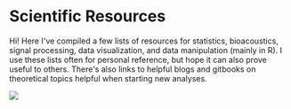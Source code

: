 # Scientific Resources
Hi! Here I've compiled a few lists of resources for statistics, bioacoustics, signal processing, data visualization, and data manipulation (mainly in R). I use these lists often for personal reference, but hope it can also prove useful to others. There's also links to helpful blogs and gitbooks on theoretical topics helpful when starting new analyses. 

![](helpful.jpg)

